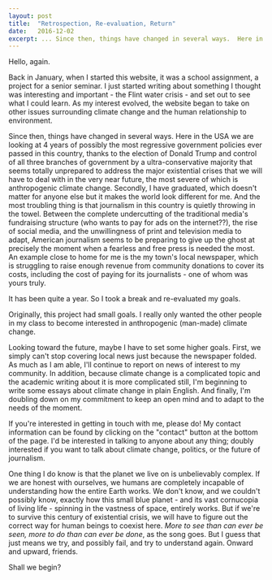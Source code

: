 ```yaml
---
layout: post
title:  "Retrospection, Re-evaluation, Return"
date:   2016-12-02
excerpt: ... Since then, things have changed in several ways.  Here in the USA we are looking at 4 years of possibly the most regressive government policies ever passed in this country, thanks to the election of Donald Trump and control of all three branches of government by a ultra-conservative majority that seems totally unprepared to address the major existential crises that we will have to deal with in the very near future, the most severe of which is anthropogenic climate change.  Secondly, I have graduated, which doesn't matter for anyone else but it makes the world look different for me.  And the third, and most troubling, thing is that journalism in this country is quietly throwing in the towel.  Between the complete undercutting of the traditional media's fundraising structure (who wants to pay for ads on the internet??), the rise of social media, and the unwillingness of print and television media to adapt, American journalism seems to be preparing to give up the ghost at precisely the moment when a fearless and free press is needed the most.  An example close to home for me is the my town's local newspaper, which is struggling to raise enough revenue from community donations to cover its costs, including the cost of paying for its journalists - one of whom was yours truly ...
---
```



Hello, again.

Back in January, when I started this website, it was a school assignment, a project for a senior seminar.  I just started writing about something I thought was interesting and important - the Flint water crisis - and set out to see what I could learn.  As my interest evolved, the website began to take on other issues surrounding climate change and the human relationship to environment.  

Since then, things have changed in several ways.  Here in the USA we are looking at 4 years of possibly the most regressive government policies ever passed in this country, thanks to the election of Donald Trump and control of all three branches of government by a ultra-conservative majority that seems totally unprepared to address the major existential crises that we will have to deal with in the very near future, the most severe of which is anthropogenic climate change.  Secondly, I have graduated, which doesn't matter for anyone else but it makes the world look different for me.  And the most troubling thing is that journalism in this country is quietly throwing in the towel.  Between the complete undercutting of the traditional media's fundraising structure (who wants to pay for ads on the internet??), the rise of social media, and the unwillingness of print and television media to adapt, American journalism seems to be preparing to give up the ghost at precisely the moment when a fearless and free press is needed the most.  An example close to home for me is the my town's local newspaper, which is struggling to raise enough revenue from community donations to cover its costs, including the cost of paying for its journalists - one of whom was yours truly.

It has been quite a year.  So I took a break and re-evaluated my goals.  

Originally, this project had small goals.  I really only wanted the other people in my class to become interested in anthropogenic (man-made) climate change.  

Looking toward the future, maybe I have to set some higher goals.  First, we simply can't stop covering local news just because the newspaper folded.  As much as I am able, I'll continue to report on news of interest to my community.  In addition, because climate change is a complicated topic and the academic writing about it is more complicated still, I'm beginning to write some essays about climate change in plain English.  And finally, I'm doubling down on my commitment to keep an open mind and to adapt to the needs of the moment.

If you're interested in getting in touch with me, please do!  My contact information can be found by clicking on the "contact" button at the bottom of the page.  I'd be interested in talking to anyone about any thing; doubly interested if you want to talk about climate change, politics, or the future of journalism.  

One thing I do know is that the planet we live on is unbelievably complex.  If we are honest with ourselves, we humans are completely incapable of understanding how the entire Earth works.  We don't know, and we couldn't possibly know, exactly how this small blue planet - and its vast cornucopia of living life - spinning in the vastness of space, entirely works.  But if we're to survive this century of existential crisis, we will have to figure out the correct way for human beings to coexist here.  _More to see than can ever be seen, more to do than can ever be done_, as the song goes.  But I guess that just means we try, and possibly fail, and try to understand again.  Onward and upward, friends.

Shall we begin?
